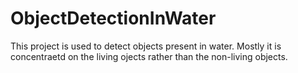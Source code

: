 # ObjectDetectionInWater
This project is used to detect objects present in water. Mostly it is concentraetd on the living ojects rather than the non-living objects.
